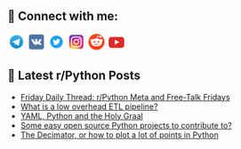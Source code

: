 ## 🔎 Connect with me:
[<img src="https://github.com/bullbesh/bullbesh/blob/main/images/Telegram.png" width="32" height="32" />](https://t.me/bullbesh)
[<img src="https://github.com/bullbesh/bullbesh/blob/main/images/VK.png" width="32" height="32" />](https://vk.com/bullbesh)
[<img src="https://github.com/bullbesh/bullbesh/blob/main/images/Twitter.png" width="32" height="32" />](https://twitter.com/bullbesh1)
[<img src="https://github.com/bullbesh/bullbesh/blob/main/images/Instagram.png" width="32" height="32" />](https://www.instagram.com/bullbesh)
[<img src="https://github.com/bullbesh/bullbesh/blob/main/images/Reddit.png" width="32" height="32" />](https://www.reddit.com/user/bullbesh)
[<img src="https://github.com/bullbesh/bullbesh/blob/main/images/YouTube.png" width="32" height="32" />](https://www.youtube.com/channel/UCtfjRs6uzgq5mfm8S06WTcg)

## 📕 Latest r/Python Posts
<!-- BLOG-POST-LIST:START -->
- [Friday Daily Thread: r/Python Meta and Free-Talk Fridays](https://www.reddit.com/r/Python/comments/18o19gc/friday_daily_thread_rpython_meta_and_freetalk/)
- [What is a low overhead ETL pipeline?](https://www.reddit.com/r/Python/comments/18nyeki/what_is_a_low_overhead_etl_pipeline/)
- [YAML, Python and the Holy Graal](https://www.reddit.com/r/Python/comments/18nwfou/yaml_python_and_the_holy_graal/)
- [Some easy open source Python projects to contribute to?](https://www.reddit.com/r/Python/comments/18nrst3/some_easy_open_source_python_projects_to/)
- [The Decimator, or how to plot a lot of points in Python](https://www.reddit.com/r/Python/comments/18nq0s8/the_decimator_or_how_to_plot_a_lot_of_points_in/)
<!-- BLOG-POST-LIST:END -->
